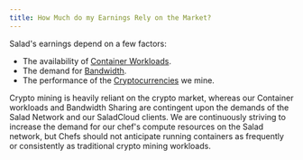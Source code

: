 ```yaml
---
title: How Much do my Earnings Rely on the Market?
---
```


Salad's earnings depend on a few factors:

- The availability of [Container Workloads](https://salad.com/earn/demand).
- The demand for [Bandwidth](/docs/faq/jobs/253-what-is-bandwidth-sharing).
- The performance of the [Cryptocurrencies](/docs/faq/salad-app/80-what-miners-does-salad-currently-use) we mine.

Crypto mining is heavily reliant on the crypto market, whereas our Container workloads and Bandwidth Sharing are
contingent upon the demands of the Salad Network and our SaladCloud clients. We are continuously striving to increase
the demand for our chef's compute resources on the Salad network, but Chefs should not anticipate running containers as
frequently or consistently as traditional crypto mining workloads.
